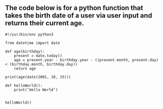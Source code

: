 ## The code below is for a python function that takes the birth date of a user via user input and returns their current age.

```
#!/usr/bin/env python3

from datetime import date

def age(birthday):
    present = date.today()
    age = present.year - birthday.year - ((present.month, present.day) < (birthday.month, birthday.day))
    return age

print(age(date(2001, 10, 15)))

def helloWorld():
	print(‘Hello World’)


helloWorld()

```
